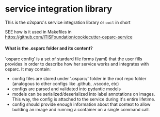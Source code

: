 # service integration library


This is the o2sparc's service integration library or ``ooil`` in short


SEE how is it used in Makefiles in https://github.com/ITISFoundation/cookiecutter-osparc-service


#### What is the .osparc folder and its content?
'osparc config' is a set of stardard file forms (yaml) that the user fills provides in order to describe how her service works and integrates with osparc. It may contain:
  - config files are stored under '.osparc/' folder in the root repo folder (analogous to other configs like .github, .vscode, etc)
  - configs are parsed and validated into pydantic models
  - models can be serialized/deserialized into label annotations on images. This way, the config is attached to the service during it's entire lifetime.
  - config should provide enough information about that context to allow building an image and running a container on a single command call.
